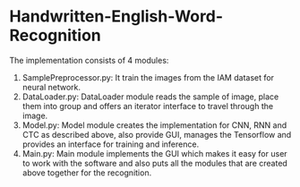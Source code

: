 # Handwritten-English-Word-Recognition


The implementation consists of 4 modules: 
1. SamplePreprocessor.py: It train the images from the IAM dataset for neural network.
2. DataLoader.py: DataLoader module reads the sample of image, place them into group and offers an iterator interface to travel through the image. 
3. Model.py: Model module creates the implementation for CNN, RNN and CTC as described above, also provide GUI, manages the Tensorflow and provides an interface for training and inference.
4. Main.py: Main module implements the GUI which makes it easy for user to work with the software and also puts all the modules that are created above together for the recognition.

